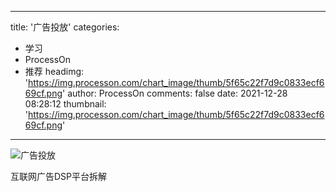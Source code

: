 
---
title: '广告投放'
categories: 
 - 学习
 - ProcessOn
 - 推荐
headimg: 'https://img.processon.com/chart_image/thumb/5f65c22f7d9c0833ecf669cf.png'
author: ProcessOn
comments: false
date: 2021-12-28 08:28:12
thumbnail: 'https://img.processon.com/chart_image/thumb/5f65c22f7d9c0833ecf669cf.png'
---

<div>   
<img class="thumb" alt="广告投放" src="https://img.processon.com/chart_image/thumb/5f65c22f7d9c0833ecf669cf.png" referrerpolicy="no-referrer">
<p>互联网广告DSP平台拆解</p>  
</div>
            